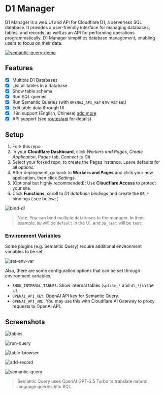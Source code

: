 # D1 Manager

D1 Manager is a web UI and API for Cloudflare D1, a serverless SQL database. It provides a user-friendly interface for managing databases, tables, and records, as well as an API for performing operations programmatically. D1 Manager simplifies database management, enabling users to focus on their data.

[![semantic-query-demo](./images/semantic-query-demo.gif)](https://storage.jacoblin.cool/semantic-query-demo.mp4)

## Features

-   [x] Multiple D1 Databases
-   [x] List all tables in a database
-   [x] Show table schema
-   [x] Run SQL queries
-   [x] Run Semantic Queries (with `OPENAI_API_KEY` env var set)
-   [x] Edit table data through UI
-   [x] I18n support (English, Chinese) [add more](./locales/)
-   [x] API support (see [routes/api](./src/routes/api/) for details)

## Setup

1. Fork this repo
2. In your **Cloudflare Dashboard**, click *Workers and Pages*, *Create Application*, *Pages* tab, *Connect to Git*.
3. Select your forked repo, to create the Pages instance. Leave defaults for all options.
4. After deployment, go back to **Workers and Pages** and click your new application, then click *Settings*.
5. (Optional but highly recommended): Use **Cloudflare Access** to protect your site.
6. Click **Functions**, scroll to *D1 database bindings* and create the `DB_*` bindings ( see below: )

![bind-d1](./images/bind-d1.png)

> Note: You can bind multiple databases to the manager. In theis example, `DB` will be `default` in the UI, and `DB_test` will be `test`.

### Environment Variables

Some plugins (e.g. Semantic Query) require additional environment variables to be set.

![set-env-var](./images/set-env-var.png)

Also, there are some configuration options that can be set through environment variables.

-   `SHOW_INTERNAL_TABLES`: Show internal tables (`splite_*` and `d1_*`) in the UI.
-   `OPENAI_API_KEY`: OpenAI API key for Semantic Query.
-   `OPENAI_API_URL`: You may use this with Cloudflare AI Gateway to proxy requests to OpenAI API.

## Screenshots

![tables](./images/tables.png)

![run-query](./images/run-query.png)

![table-browser](./images/table-browser.png)

![add-record](./images/add-record.png)

![semantic-query](./images/semantic-query.png)

> Semantic Query uses OpenAI GPT-3.5 Turbo to translate natural language queries into SQL.
